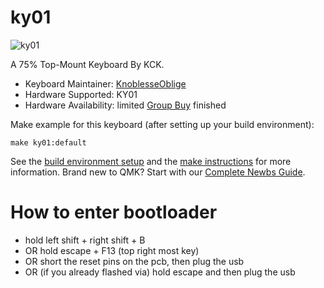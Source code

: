 # ky01

![ky01](https://i.imgur.com/Un24BUs.png)

A 75% Top-Mount Keyboard By KCK.

* Keyboard Maintainer: [KnoblesseOblige](https://github.com/KnoblesseOblige)
* Hardware Supported: KY01
* Hardware Availability: limited [Group Buy](https://geekhack.org/index.php?topic=107809.0) finished

Make example for this keyboard (after setting up your build environment):

    make ky01:default

See the [build environment setup](https://docs.qmk.fm/#/getting_started_build_tools) and the [make instructions](https://docs.qmk.fm/#/getting_started_make_guide) for more information. Brand new to QMK? Start with our [Complete Newbs Guide](https://docs.qmk.fm/#/newbs).

# How to enter bootloader

* hold left shift + right shift + B
* OR hold escape + F13 (top right most key)
* OR short the reset pins on the pcb, then plug the usb
* OR (if you already flashed via) hold escape and then plug the usb
